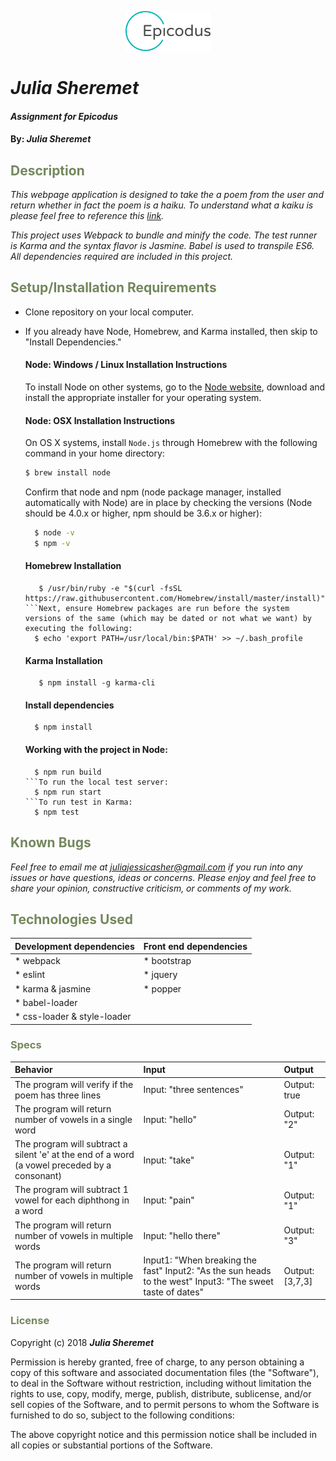 <p align="center"><img width=27% src="https://github.com/juliajessica/template-webpack-karma/blob/master/media/epicodus_logo.png"></p>

# _Julia Sheremet_

#### _Assignment for Epicodus_

#### By: _**Julia Sheremet**_

## <span style="color:#74875d;">Description</span>

_This webpage application is designed to take the a poem from the user and return whether in fact the poem is a haiku. To understand what a kaiku is please feel free to reference this <a href="https://en.wikipedia.org/wiki/Haiku">link</a>._

_This project uses Webpack to bundle and minify the code. The test runner is Karma and the syntax flavor is Jasmine. Babel is used to transpile ES6. All dependencies required are included in this project._

## <span style="color:#74875d;">Setup/Installation Requirements</span>

* Clone repository on your local computer.
* If you already have Node, Homebrew, and Karma installed, then skip to "Install Dependencies."

  #### Node: Windows / Linux Installation Instructions
  To install Node on other systems, go to the <a href="https://nodejs.org/en/">Node website</a>, download and install the appropriate installer for your operating system.
  

  #### Node: OSX Installation Instructions
  On OS X systems, install `Node.js` through Homebrew with the following command in your home directory:
    ```sh
    $ brew install node
    ```
  Confirm that node and npm (node package manager, installed automatically with Node) are in place by checking the versions (Node should be 4.0.x or higher, npm should be 3.6.x or higher):
  ```sh
    $ node -v
    $ npm -v
  ````
  #### Homebrew Installation
  ```If you do not have Homebrew installed yet, you may install it by copying and pasting this command:
     $ /usr/bin/ruby -e "$(curl -fsSL https://raw.githubusercontent.com/Homebrew/install/master/install)"
  ```Next, ensure Homebrew packages are run before the system versions of the same (which may be dated or not what we want) by executing the following:
    $ echo 'export PATH=/usr/local/bin:$PATH' >> ~/.bash_profile
  ```
  #### Karma Installation
  ```If you do not have Karma installed globally, then run the following:
     $ npm install -g karma-cli
   ```
  #### Install dependencies
  ```Enter the following code in the command line to install all dependencies:
    $ npm install
  ```

  #### Working with the project in Node:
  ```To build and bundle the project in webpack run the following:
    $ npm run build
  ```To run the local test server:
    $ npm run start
  ```To run test in Karma:
    $ npm test
  ```


## <span style="color:#74875d;">Known Bugs</span>

_Feel free to email me at [juliajessicasher@gmail.com](mailto:juliajessicasher@gmail.com) if you run into any issues or have questions, ideas or concerns. Please enjoy and feel free to share your opinion, constructive criticism, or comments of my work._

## <span style="color:#74875d;">Technologies Used</span>

| Development dependencies | Front end dependencies |
| :------------ | :------------- |
| * webpack | * bootstrap |
| * eslint | * jquery |
| * karma & jasmine | * popper
| * babel-loader |  |
| * css-loader & style-loader | | |




### <span style="color:#74875d;">Specs</span>
| Behavior | Input | Output |
| :-------------     | :------------- | :------------- |
| The program will verify if the poem has three lines | Input: "three sentences" | Output: true |
| The program will return number of vowels in a single word | Input: "hello" | Output: "2" |
| The program will subtract a silent 'e' at the end of a word (a vowel preceded by a consonant) | Input: "take" | Output: "1" |
| The program will subtract 1 vowel for each diphthong in a word | Input: "pain" | Output: "1" |
| The program will return number of vowels in multiple words | Input: "hello there" | Output: "3" |
| The program will return number of vowels in multiple words | Input1: "When breaking the fast" Input2: "As the sun heads to the west" Input3: "The sweet taste of dates"| Output: [3,7,3] |


### <span style="color:#74875d;">License</span>

Copyright (c) 2018 ****_Julia Sheremet_****

Permission is hereby granted, free of charge, to any person obtaining a copy of this software and associated documentation files (the "Software"), to deal in the Software without restriction, including without limitation the rights to use, copy, modify, merge, publish, distribute, sublicense, and/or sell copies of the Software, and to permit persons to whom the Software is furnished to do so, subject to the following conditions:

The above copyright notice and this permission notice shall be included in all copies or substantial portions of the Software.

```



